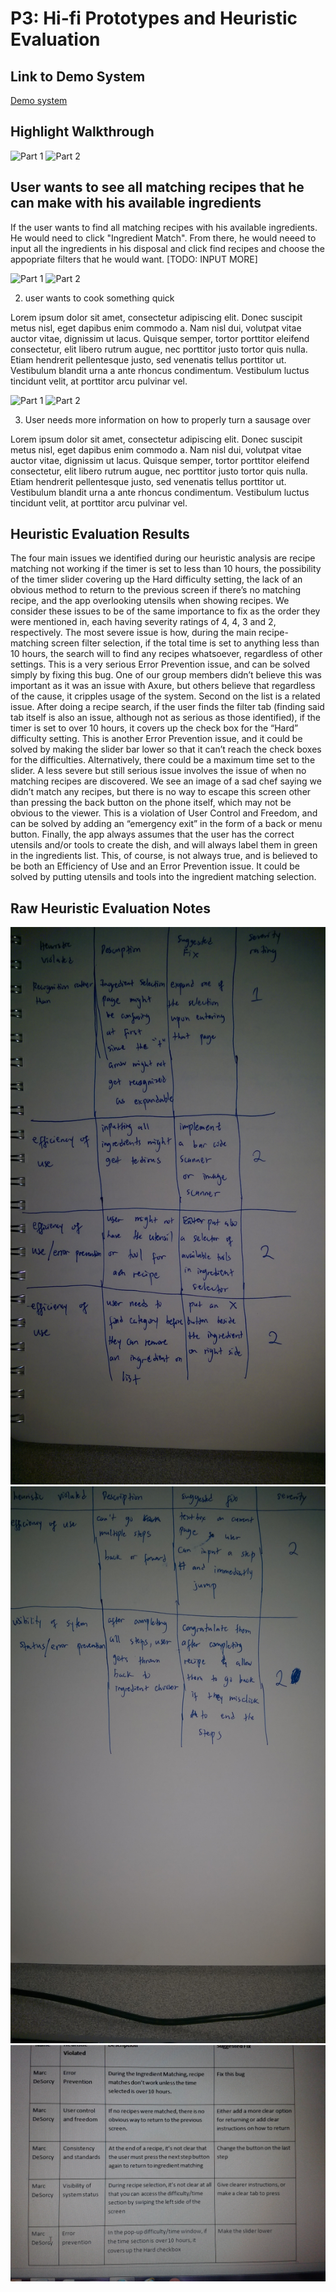 # P3: Hi-fi Prototypes and Heuristic Evaluation

## Link to Demo System

[Demo system](http://77sff2.axshare.com/home.html)

## Highlight Walkthrough

![](https://zippy.gfycat.com/DearTautBaleenwhale.gif "Part 1")
![](https://giant.gfycat.com/AdeptMeekChimneyswift.gif "Part 2")

## User wants to see all matching recipes that he can make with his available ingredients

If the user wants to find all matching recipes with his available ingredients. He would need to click "Ingredient Match". From there, he would neeed to input all the ingredients in his disposal and click find recipes and choose the appopriate filters that he would want. [TODO: INPUT MORE]

![](https://zippy.gfycat.com/FlawedOptimisticCusimanse.gif "Part 1")
![](https://fat.gfycat.com/UnconsciousRaggedCoqui.gif "Part 2")

2) user wants to cook something quick

Lorem ipsum dolor sit amet, consectetur adipiscing elit. Donec suscipit metus nisl, eget dapibus enim commodo a. Nam nisl dui, volutpat vitae auctor vitae, dignissim ut lacus. Quisque semper, tortor porttitor eleifend consectetur, elit libero rutrum augue, nec porttitor justo tortor quis nulla. Etiam hendrerit pellentesque justo, sed venenatis tellus porttitor ut. Vestibulum blandit urna a ante rhoncus condimentum. Vestibulum luctus tincidunt velit, at porttitor arcu pulvinar vel.

![](https://fat.gfycat.com/IncredibleDaringGharial.gif "Part 1")
![](https://fat.gfycat.com/MiserlyUnripeGalago.gif "Part 2")

3) User needs more information on how to properly turn a sausage over 

Lorem ipsum dolor sit amet, consectetur adipiscing elit. Donec suscipit metus nisl, eget dapibus enim commodo a. Nam nisl dui, volutpat vitae auctor vitae, dignissim ut lacus. Quisque semper, tortor porttitor eleifend consectetur, elit libero rutrum augue, nec porttitor justo tortor quis nulla. Etiam hendrerit pellentesque justo, sed venenatis tellus porttitor ut. Vestibulum blandit urna a ante rhoncus condimentum. Vestibulum luctus tincidunt velit, at porttitor arcu pulvinar vel.

## Heuristic Evaluation Results

The four main issues we identified during our heuristic analysis are recipe matching not working if the timer is set to less than 10 hours, the possibility of the timer slider covering up the Hard difficulty setting, the lack of an obvious method to return to the previous screen if there’s no matching recipe, and the app overlooking utensils when showing recipes. We consider these issues to be of the same importance to fix as the order they were mentioned in, each having severity ratings of 4, 4, 3 and 2, respectively.
The most severe issue is how, during the main recipe-matching screen filter selection, if the total time is set to anything less than 10 hours, the search will to find any recipes whatsoever, regardless of other settings. This is a very serious Error Prevention issue, and can be solved simply by fixing this bug. One of our group members didn’t believe this was important as it was an issue with Axure, but others believe that regardless of the cause, it cripples usage of the system.
Second on the list is a related issue. After doing a recipe search, if the user finds the filter tab (finding said tab itself is also an issue, although not as serious as those identified), if the timer is set to over 10 hours, it covers up the check box for the “Hard” difficulty setting. This is another Error Prevention issue, and it could be solved by making the slider bar lower so that it can’t reach the check boxes for the difficulties. Alternatively, there could be a maximum time set to the slider.
A less severe but still serious issue involves the issue of when no matching recipes are discovered. We see an image of a sad chef saying we didn’t match any recipes, but there is no way to escape this screen other than pressing the back button on the phone itself, which may not be obvious to the viewer. This is a violation of User Control and Freedom, and can be solved by adding an “emergency exit” in the form of a back or menu button.
Finally, the app always assumes that the user has the correct utensils and/or tools to create the dish, and will always label them in green in the ingredients list. This, of course, is not always true, and is believed to be both an Efficiency of Use and an Error Prevention issue. It could be solved by putting utensils and tools into the ingredient matching selection.

## Raw Heuristic Evaluation Notes

![](https://github.com/mdnpascual/481-project-template/blob/master/IMAG0149.jpg?raw=true "Raw heuristic evaluation notes")
![](https://github.com/mdnpascual/481-project-template/blob/master/IMAG0150.jpg?raw=true "More notes")
![](https://github.com/mdnpascual/481-project-template/blob/master/Heuristic%20Photo.jpg?raw=true "Even more notes")
